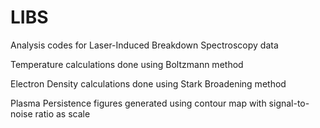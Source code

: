 # LIBS
Analysis codes for Laser-Induced Breakdown Spectroscopy data

Temperature calculations done using Boltzmann method

Electron Density calculations done using Stark Broadening method

Plasma Persistence figures generated using contour map with signal-to-noise ratio as scale
